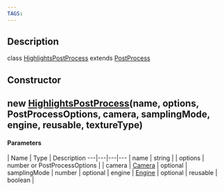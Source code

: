```yaml
---
TAGS:
---
```

## Description

class [HighlightsPostProcess](/classes/3.1/HighlightsPostProcess) extends [PostProcess](/classes/3.1/PostProcess)



## Constructor

## new [HighlightsPostProcess](/classes/3.1/HighlightsPostProcess)(name, options, PostProcessOptions, camera, samplingMode, engine, reusable, textureType)



#### Parameters
 | Name | Type | Description
---|---|---|---
 | name | string | 
 | options | number or PostProcessOptions | 
 | camera | [Camera](/classes/3.1/Camera) | 
optional | samplingMode | number | 
optional | engine | [Engine](/classes/3.1/Engine) | 
optional | reusable | boolean | 
